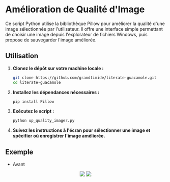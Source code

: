 # Amélioration de Qualité d'Image

Ce script Python utilise la bibliothèque Pillow pour améliorer la qualité d'une image sélectionnée par l'utilisateur. Il offre une interface simple permettant de choisir une image depuis l'explorateur de fichiers Windows, puis propose de sauvegarder l'image améliorée.

## Utilisation

1. **Clonez le dépôt sur votre machine locale :**

    ```bash
    git clone https://github.com/grandtimide/literate-guacamole.git
    cd literate-guacamole
    ```

2. **Installez les dépendances nécessaires :**

    ```bash
    pip install Pillow
    ```

3. **Exécutez le script :**

    ```bash
    python up_quality_imager.py
    ```

4. **Suivez les instructions à l'écran pour sélectionner une image et spécifier où enregistrer l'image améliorée.**

## Exemple

- Avant
<p align="center">
<img src="https://github.com/grandtimide/literate-guacamole/assets/76840244/03539d73-d9a2-4b14-8b13-1f0f39e75c76">
<img src="https://github.com/grandtimide/literate-guacamole/assets/76840244/05cf1ec0-f620-4b2e-943d-94a36868dc9d">
</p>
